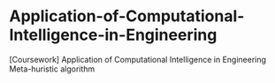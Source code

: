 # Application-of-Computational-Intelligence-in-Engineering
[Coursework] Application of Computational Intelligence in Engineering  
Meta-huristic algorithm
